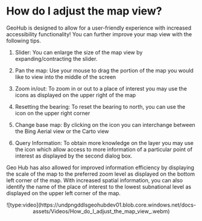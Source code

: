 # How do I adjust the map view?

GeoHub is designed to allow for a user-friendly experience with increased accessibility functionality! You can further improve your map view with the following tips.

1. Slider: You can enlarge the size of the map view by expanding/contracting the slider.

2. Pan the map: Use your mouse to drag the portion of the map you would like to view into the middle of the screen

3. Zoom in/out: To zoom in or out to a place of interest you may use the icons as displayed on the upper right of the map 

4. Resetting  the bearing: To reset the bearing to north, you can use the icon on the upper right corner

5. Change base map: By clicking on the icon you can interchange between the Bing Aerial view or the Carto view

6. Query Information: To obtain more knowledge on the layer you may use the icon which allow access to more information of a particular point of interest as displayed by the second dialog box.

Geo Hub has also allowed for improved information efficiency by displaying the scale of the map to the preferred zoom level as displayed on the bottom left corner of the map. With increased spatial information, you can also identify the name of the place of interest to the lowest subnational level as displayed on the upper left corner of the map.


<center> ![type:video](https://undpngddlsgeohubdev01.blob.core.windows.net/docs-assets/Videos/How_do_I_adjust_the_map_view_.webm)</center>